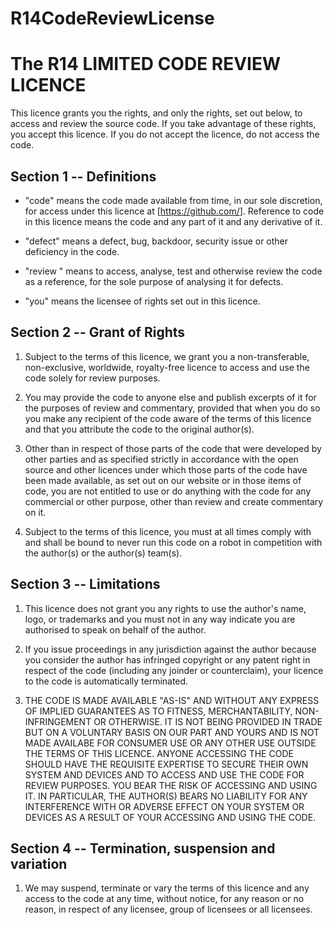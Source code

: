 # R14CodeReviewLicense

The R14 LIMITED CODE REVIEW LICENCE
================================

This licence grants you the rights, and only the rights, set out
below, to access and review the source code. If you take advantage of
these rights, you accept this licence. If you do not accept the
licence, do not access the code.

Section 1 -- Definitions
------------------------

- "code" means the code made available from time, in our sole
  discretion, for access under this licence at [https://github.com/<Project Location>].
  Reference to code in this licence means the code and any part of it
  and any derivative of it.

- "defect" means a defect, bug, backdoor, security issue or other
  deficiency in the code.

- "review " means to access, analyse, test and otherwise review the
  code as a reference, for the sole purpose of analysing it for
  defects.

- "you" means the licensee of rights set out in this licence.

Section 2 -- Grant of Rights
----------------------------

1. Subject to the terms of this licence, we grant you a
   non-transferable, non-exclusive, worldwide, royalty-free licence to
   access and use the code solely for review purposes.

2. You may provide the code to anyone else and publish excerpts of it
   for the purposes of review and commentary, provided that when you
   do so you make any recipient of the code aware of the terms of this
   licence and that you attribute the code to the original author(s).

3. Other than in respect of those parts of the code that were
   developed by other parties and as specified strictly in accordance
   with the open source and other licences under which those parts of
   the code have been made available, as set out on our website or in
   those items of code, you are not entitled to use or do anything
   with the code for any commercial or other purpose, other than
   review and create commentary on it.

4. Subject to the terms of this licence, you must at all times comply
   with and shall be bound to never run this code on a robot in 
   competition with the author(s) or the author(s) team(s).


Section 3 -- Limitations
------------------------

1. This licence does not grant you any rights to use the author's name,
   logo, or trademarks and you must not in any way indicate you are
   authorised to speak on behalf of the author.

2. If you issue proceedings in any jurisdiction against the author because
   you consider the author has infringed copyright or any patent right in
   respect of the code (including any joinder or counterclaim), your
   licence to the code is automatically terminated.

3. THE CODE IS MADE AVAILABLE "AS-IS" AND WITHOUT ANY EXPRESS OF
   IMPLIED GUARANTEES AS TO FITNESS, MERCHANTABILITY, NON-INFRINGEMENT
   OR OTHERWISE. IT IS NOT BEING PROVIDED IN TRADE BUT ON A VOLUNTARY
   BASIS ON OUR PART AND YOURS AND IS NOT MADE AVAILABE FOR CONSUMER
   USE OR ANY OTHER USE OUTSIDE THE TERMS OF THIS LICENCE. ANYONE
   ACCESSING THE CODE SHOULD HAVE THE REQUISITE EXPERTISE TO SECURE
   THEIR OWN SYSTEM AND DEVICES AND TO ACCESS AND USE THE CODE FOR
   REVIEW PURPOSES. YOU BEAR THE RISK OF ACCESSING AND USING IT. IN
   PARTICULAR, THE AUTHOR(S) BEARS NO LIABILITY FOR ANY INTERFERENCE WITH OR
   ADVERSE EFFECT ON YOUR SYSTEM OR DEVICES AS A RESULT OF YOUR
   ACCESSING AND USING THE CODE.


Section 4 -- Termination, suspension and variation
--------------------------------------------------

1. We may suspend, terminate or vary the terms of this licence and any
   access to the code at any time, without notice, for any reason or
   no reason, in respect of any licensee, group of licensees or all
   licensees.
